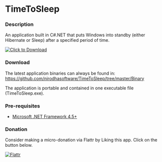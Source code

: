 TimeToSleep
===========

### Description

An application built in C#.NET that puts Windows into standby (either Hibernate or Sleep) after a specified period of time.

[![Click to Download](http://www.nirodhasoftware.com/TimeToSleep/timetosleep.png "Click to Download")](https://github.com/nirodhasoftware/TimeToSleep/tree/master/Binary)

### Download

The latest application binaries can always be found in:  
https://github.com/nirodhasoftware/TimeToSleep/tree/master/Binary

The application is portable and contained in one executable file (TimeToSleep.exe).

### Pre-requisites

* [Microsoft .NET Framework 4.5+](http://www.microsoft.com/en-us/download/details.aspx?id=30653)

### Donation

Consider making a micro-donation via Flattr by Liking this app. Click on the button below.  

[![Flattr](http://api.flattr.com/button/flattr-badge-large.png "Flattr this")](https://flattr.com/submit/auto?user_id=NirodhaSoftware&url=https%3A%2F%2Fgithub.com%2Fnirodhasoftware%2FTimeToSleep)  

